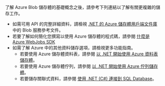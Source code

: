 
了解 Azure Blob 儲存體的基礎概念之後，請參考下列連結以了解有關更複雜的儲存工作。

* 如需可用 API 的完整詳細資料，請檢視 [.NET 的 Azure 儲存體用戶端文件庫](http://go.microsoft.com/fwlink/?LinkID=390731) 中的 Blob 服務參考文件。
* 若要了解如何簡化您撰寫以使用 Azure 儲存體的程式碼，請參閱 [什麼是 Azure WebJobs SDK](../articles/app-service-web/websites-dotnet-webjobs-sdk.md)
* 如需了解 Azure 中的其他資料儲存選項，請檢視更多功能指南。
  * 若要使用 Azure 儲存體資料表，請參閱 [以 .NET 開始使用 Azure 資料表儲存體](../articles/storage/storage-dotnet-how-to-use-tables.md)。
  * 若要使用 Azure 儲存體佇列，請參閱 [以 .NET 開始使用 Azure 佇列儲存體](../articles/storage/storage-dotnet-how-to-use-queues.md)。
  * 若要儲存關聯式資料，請參閱 [使用 .NET (C#) 連接到 SQL Database](../articles/sql-database/sql-database-develop-dotnet-simple.md)。

